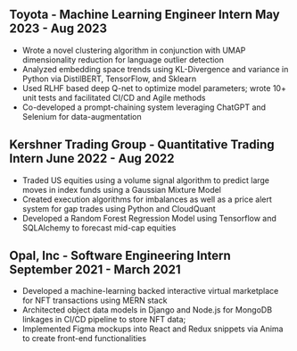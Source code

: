 
Toyota - Machine Learning Engineer Intern					    	                   May 2023 - Aug 2023
---
 - Wrote a novel clustering algorithm in conjunction with UMAP dimensionality reduction for language outlier detection
 - Analyzed embedding space trends using KL-Divergence and variance in Python via DistilBERT, TensorFlow, and Sklearn
 - Used RLHF based deep Q-net to optimize model parameters; wrote 10+ unit tests and facilitated CI/CD and Agile methods
 - Co-developed a prompt-chaining system leveraging ChatGPT and Selenium for data-augmentation
   
Kershner Trading Group - Quantitative Trading Intern					                   June 2022 - Aug 2022
---
 - Traded US equities using a volume signal algorithm to predict large moves in index funds using a Gaussian Mixture Model
 - Created execution algorithms for imbalances as well as a price alert system for gap trades using Python and CloudQuant 
 - Developed a Random Forest Regression Model using Tensorflow and SQLAlchemy to forecast mid-cap equities

Opal, Inc - Software Engineering Intern 			     	     	           		    September 2021 - March 2021
---
 - Developed a machine-learning backed interactive virtual marketplace for NFT transactions using MERN stack
 - Architected object data models in Django and Node.js for MongoDB linkages in CI/CD pipeline to store NFT data;
 - Implemented Figma mockups into React and Redux snippets via Anima to create front-end functionalities
